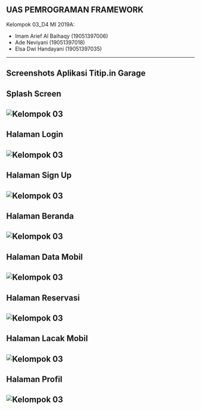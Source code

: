 **UAS PEMROGRAMAN FRAMEWORK**
---
Kelompok 03_D4 MI 2019A:
- Imam Arief Al Baihaqy (19051397006)
- Ade Neviyani (19051397018)
- Elsa Dwi Handayani (19051397035)
---

## Screenshots Aplikasi Titip.in Garage


Splash Screen
---
![Kelompok 03](./screenshots/1_SplashScreen.png 'Kelompok 03')
---
Halaman Login
---
![Kelompok 03](./screenshots/2_Login.png 'Kelompok 03')
---
Halaman Sign Up
---
![Kelompok 03](./screenshots/3_SignUp.png 'Kelompok 03')
---
Halaman Beranda
---
![Kelompok 03](./screenshots/4_Beranda.png 'Kelompok 03')
---
Halaman Data Mobil
---
![Kelompok 03](./screenshots/5_DataMobil.png 'Kelompok 03')
---
Halaman Reservasi
---
![Kelompok 03](./screenshots/6_Reservasi.png 'Kelompok 03')
---
Halaman Lacak Mobil
---
![Kelompok 03](./screenshots/7_LacakMobil.png 'Kelompok 03')
---
Halaman Profil
---
![Kelompok 03](./screenshots/8_Profil.png 'Kelompok 03')
---
